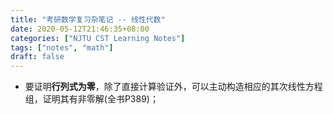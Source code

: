 ```yaml
---
title: "考研数学复习杂笔记 -- 线性代数"
date: 2020-05-12T21:46:35+08:00
categories: ["NJTU CST Learning Notes"]
tags: ["notes", "math"]
draft: false
---
```


+ 要证明**行列式为零**，除了直接计算验证外，可以主动构造相应的其次线性方程组，证明其有非零解(全书P389)；
